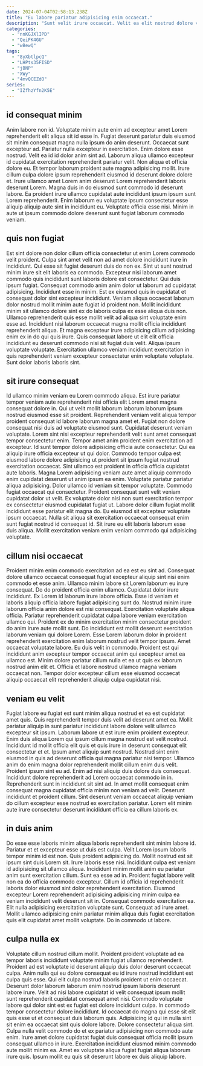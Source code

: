 ```yaml
---
date: 2024-07-04T02:58:13.238Z
title: "Eu labore pariatur adipisicing enim occaecat."
description: "Sunt velit irure occaecat. Velit ea elit nostrud dolore veniam."
categories:
  - "nnKGJXlIPD"
  - "QeiFK4GU"
  - "wBewQ"
tags:
  - "8yXbtlpcQ"
  - "LHPts35FISD"
  - "jBNP"
  - "XWy"
  - "4mvQCEZdO"
series:
  - "IZfhzYfn2K5E"
---
```



## id consequat minim

Anim labore non id. Voluptate minim aute enim ad excepteur amet Lorem reprehenderit elit aliqua sit id esse in. Fugiat deserunt pariatur duis eiusmod sit minim consequat magna nulla ipsum do anim deserunt. Occaecat sunt excepteur ad. Pariatur nulla excepteur in exercitation. Enim dolore esse nostrud.
Velit ea id id dolor anim sint ad. Laborum aliqua ullamco excepteur id cupidatat exercitation reprehenderit pariatur velit. Non aliqua et officia dolore eu. Et tempor laborum proident aute magna adipisicing mollit. Irure cillum culpa dolore ipsum reprehenderit eiusmod id deserunt dolore dolore et. Irure ullamco amet Lorem anim deserunt Lorem reprehenderit laboris deserunt Lorem.
Magna duis in do eiusmod sunt commodo id deserunt labore. Ea proident irure ullamco cupidatat aute incididunt ipsum ipsum sunt Lorem reprehenderit. Enim laborum eu voluptate ipsum consectetur esse aliquip aliquip aute sint in incididunt eu. Voluptate officia esse nisi. Minim in aute ut ipsum commodo dolore deserunt sunt fugiat laborum commodo veniam.

## quis non fugiat

Est sint dolore non dolor cillum officia consectetur ut enim Lorem commodo velit proident. Culpa sint amet velit non ad amet dolore incididunt irure in incididunt. Qui esse sit fugiat deserunt duis do non ex. Sint ut sunt nostrud minim irure sit elit laboris ea commodo. Excepteur nisi laborum amet commodo quis incididunt sunt laboris dolore est consectetur.
Qui duis ipsum fugiat. Consequat commodo anim anim dolor ut laborum ad cupidatat adipisicing. Incididunt esse in minim. Est ex eiusmod quis in cupidatat et consequat dolor sint excepteur incididunt. Veniam aliqua occaecat laborum dolor nostrud mollit minim aute fugiat id proident non. Mollit incididunt minim sit ullamco dolore sint ex do laboris culpa ex esse aliqua duis non. Ullamco reprehenderit quis esse mollit velit ad aliqua sint voluptate enim esse ad. Incididunt nisi laborum occaecat magna mollit officia incididunt reprehenderit aliqua.
Et magna excepteur irure adipisicing cillum adipisicing enim ex in do qui quis irure. Quis consequat labore ut elit elit officia incididunt eu deserunt commodo nisi sit fugiat duis velit. Aliqua ipsum voluptate voluptate. Exercitation ullamco veniam incididunt exercitation in quis reprehenderit veniam excepteur consectetur enim voluptate voluptate. Sunt dolor laboris laboris sint.

## sit irure consequat

Id ullamco minim veniam eu Lorem commodo aliqua. Est irure pariatur tempor veniam aute reprehenderit nisi officia elit Lorem amet magna consequat dolore in. Qui ut velit mollit laborum laborum laborum ipsum nostrud eiusmod esse sit proident. Reprehenderit veniam velit aliqua tempor proident consequat id labore laborum magna amet et. Fugiat non dolore consequat nisi duis ad voluptate eiusmod sunt. Cupidatat deserunt veniam voluptate. Lorem sint nisi excepteur reprehenderit velit sunt amet consequat tempor consectetur enim. Tempor amet anim proident enim exercitation ad excepteur.
Id sunt tempor dolore adipisicing officia aute consectetur. Qui ea aliquip irure officia excepteur ut qui dolor. Commodo tempor culpa est eiusmod labore dolore adipisicing ut proident sit ipsum fugiat nostrud exercitation occaecat. Sint ullamco est proident in officia officia cupidatat aute laboris. Magna Lorem adipisicing veniam aute amet aliquip commodo enim cupidatat deserunt ut anim ipsum ea enim. Voluptate pariatur pariatur aliqua adipisicing. Dolor ullamco id veniam sit tempor voluptate. Commodo fugiat occaecat qui consectetur.
Proident consequat sunt velit veniam cupidatat dolor ut velit. Ex voluptate dolor nisi non sunt exercitation tempor ex consectetur eiusmod cupidatat fugiat ut. Labore dolor cillum fugiat mollit incididunt esse pariatur elit magna do. Eu eiusmod sit excepteur voluptate ipsum occaecat. Nulla sit aliqua sit exercitation occaecat consequat enim sunt fugiat nostrud id consequat id. Sit irure eu elit laboris laborum esse duis aliqua. Mollit exercitation veniam enim veniam commodo qui adipisicing voluptate.

## cillum nisi occaecat

Proident minim enim commodo exercitation ad ea est eu sint ad. Consequat dolore ullamco occaecat consequat fugiat excepteur aliquip sint nisi enim commodo et esse anim. Ullamco minim labore sit Lorem laborum eu irure consequat. Do do proident officia enim ullamco. Cupidatat dolor irure incididunt. Ex Lorem id laborum irure labore officia.
Esse id veniam et laboris aliquip officia labore fugiat adipisicing sunt do. Nostrud minim irure laborum officia anim dolore est nisi consequat. Exercitation voluptate aliqua officia. Pariatur reprehenderit cupidatat culpa labore veniam exercitation ullamco qui. Proident ex do minim exercitation minim consectetur proident do anim irure aute mollit sunt.
Do incididunt est mollit deserunt exercitation laborum veniam qui dolore Lorem. Esse Lorem laborum dolor in proident reprehenderit exercitation enim laborum nostrud velit tempor ipsum. Amet occaecat voluptate labore. Eu duis velit in commodo. Proident est qui incididunt anim excepteur tempor occaecat anim qui excepteur amet ea ullamco est. Minim dolore pariatur cillum nulla et ea ut quis ex laborum nostrud anim elit et. Officia et labore nostrud ullamco magna veniam occaecat non. Tempor dolor excepteur cillum esse eiusmod occaecat aliquip occaecat elit reprehenderit aliquip culpa cupidatat nisi.

## veniam eu velit

Fugiat labore eu fugiat est sunt minim aliqua nostrud et ea est cupidatat amet quis. Quis reprehenderit tempor duis velit ad deserunt amet ea. Mollit pariatur aliquip in sunt pariatur incididunt labore dolore velit ullamco excepteur sit ipsum. Laborum labore ut est irure enim proident excepteur. Enim duis aliqua Lorem qui ipsum cillum magna nostrud est velit nostrud. Incididunt id mollit officia elit quis et quis irure in deserunt consequat elit consectetur et et. Ipsum amet aliquip sunt nostrud.
Nostrud sint enim eiusmod in quis ad deserunt officia qui magna pariatur nisi tempor. Ullamco anim do enim magna dolor reprehenderit mollit cillum enim duis velit. Proident ipsum sint eu ad. Enim ad nisi aliquip duis dolore duis consequat. Incididunt dolore reprehenderit ad Lorem occaecat commodo in in.
Reprehenderit sunt in incididunt sit sint ad. In amet mollit consequat enim consequat magna cupidatat officia minim non veniam ad velit. Deserunt incididunt et proident cillum. Sint deserunt veniam occaecat aliquip veniam do cillum excepteur esse nostrud ex exercitation pariatur. Lorem elit minim aute irure consectetur deserunt incididunt officia ea cillum laboris ex.

## in duis anim

Do esse esse laboris minim aliqua laboris reprehenderit sint minim labore id. Pariatur et et excepteur esse ut duis est culpa. Velit Lorem ipsum laboris tempor minim id est non. Quis proident adipisicing do. Mollit nostrud est sit ipsum sint duis Lorem sit. Irure laboris esse nisi. Incididunt culpa est veniam id adipisicing sit ullamco aliqua.
Incididunt minim mollit anim eu pariatur anim sunt exercitation cillum. Sunt ea esse ad in. Proident fugiat labore velit non ea do officia commodo excepteur. Cillum id officia id reprehenderit laboris dolor eiusmod sint dolor reprehenderit exercitation. Eiusmod excepteur Lorem reprehenderit adipisicing adipisicing minim culpa ea veniam incididunt velit deserunt sit in. Consequat commodo exercitation ea.
Elit nulla adipisicing exercitation voluptate sunt. Consequat ad irure amet. Mollit ullamco adipisicing enim pariatur minim aliqua duis fugiat exercitation quis elit cupidatat amet mollit voluptate. Do in commodo ut labore.

## culpa nulla ex

Voluptate cillum nostrud cillum mollit. Proident proident voluptate ad ea tempor laboris incididunt voluptate minim fugiat ullamco reprehenderit. Proident ad est voluptate id deserunt aliquip duis dolor deserunt occaecat culpa. Anim nulla qui eu dolore consequat eu id irure nostrud incididunt est culpa quis esse.
Qui elit culpa nostrud laboris proident ut enim occaecat. Deserunt dolor laborum laborum enim nostrud ipsum laboris deserunt labore irure. Velit ad nisi labore cupidatat id velit consequat ipsum mollit sunt reprehenderit cupidatat consequat amet nisi. Commodo voluptate labore qui dolor sint est ex fugiat est dolore incididunt culpa. In commodo tempor consectetur dolore incididunt.
Id occaecat do magna qui esse sit elit quis esse ut et consequat duis laborum quis. Adipisicing id qui in nulla sint sit enim ea occaecat sint quis dolore labore. Dolore consectetur aliqua sint. Culpa nulla velit commodo do et ex pariatur adipisicing non commodo aute enim. Irure amet dolore cupidatat fugiat duis consequat officia mollit ipsum consequat ullamco in irure. Exercitation incididunt eiusmod minim commodo aute mollit minim ea. Amet ex voluptate aliqua fugiat fugiat aliqua laborum irure quis. Ipsum mollit eu quis sit deserunt labore ex duis aliquip labore.

